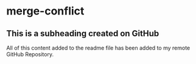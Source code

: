 # merge-conflict

## This is a subheading created on GitHub

All of this content added to the readme file has been added to my remote GitHub Repository.
